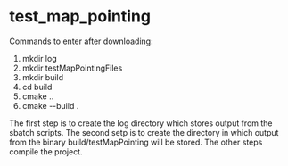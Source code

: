 # test_map_pointing

Commands to enter after downloading:

1. mkdir log
2. mkdir testMapPointingFiles
3. mkdir build
4. cd build
5. cmake ..
6. cmake --build .

The first step is to create the log directory which stores output from the sbatch scripts.
The second setp is to create the directory in which output from the binary build/testMapPointing will be stored.
The other steps compile the project.
